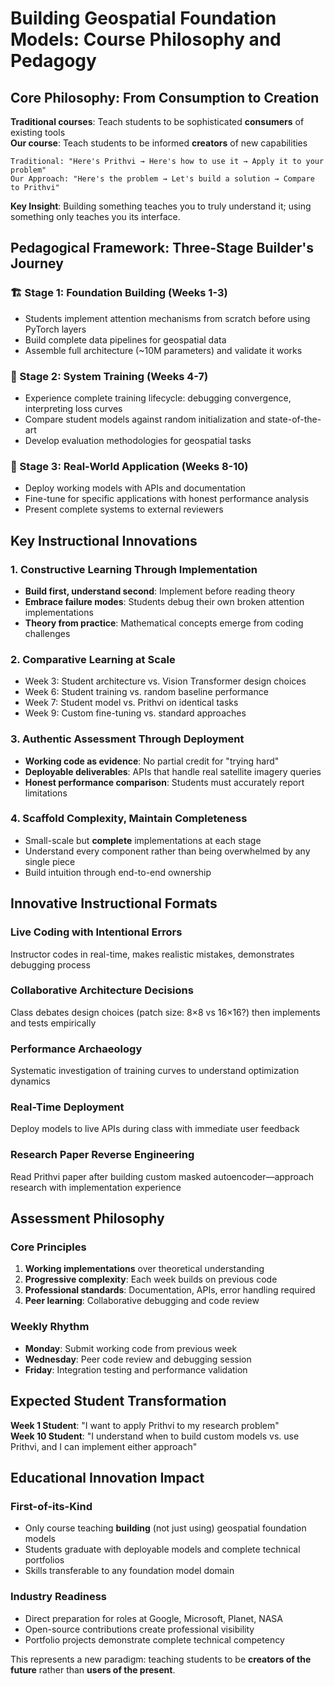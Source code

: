 # Building Geospatial Foundation Models: Course Philosophy and Pedagogy

## Core Philosophy: From Consumption to Creation

**Traditional courses**: Teach students to be sophisticated **consumers** of existing tools  
**Our course**: Teach students to be informed **creators** of new capabilities

```
Traditional: "Here's Prithvi → Here's how to use it → Apply it to your problem"
Our Approach: "Here's the problem → Let's build a solution → Compare to Prithvi"
```

**Key Insight**: Building something teaches you to truly understand it; using something only teaches you its interface.

## Pedagogical Framework: Three-Stage Builder's Journey

### **🏗️ Stage 1: Foundation Building (Weeks 1-3)**
- Students implement attention mechanisms from scratch before using PyTorch layers
- Build complete data pipelines for geospatial data
- Assemble full architecture (~10M parameters) and validate it works

### **🚀 Stage 2: System Training (Weeks 4-7)**  
- Experience complete training lifecycle: debugging convergence, interpreting loss curves
- Compare student models against random initialization and state-of-the-art
- Develop evaluation methodologies for geospatial tasks

### **🎯 Stage 3: Real-World Application (Weeks 8-10)**
- Deploy working models with APIs and documentation
- Fine-tune for specific applications with honest performance analysis
- Present complete systems to external reviewers

## Key Instructional Innovations

### **1. Constructive Learning Through Implementation**
- **Build first, understand second**: Implement before reading theory
- **Embrace failure modes**: Students debug their own broken attention implementations
- **Theory from practice**: Mathematical concepts emerge from coding challenges

### **2. Comparative Learning at Scale**
- Week 3: Student architecture vs. Vision Transformer design choices
- Week 6: Student training vs. random baseline performance  
- Week 7: Student model vs. Prithvi on identical tasks
- Week 9: Custom fine-tuning vs. standard approaches

### **3. Authentic Assessment Through Deployment**
- **Working code as evidence**: No partial credit for "trying hard"
- **Deployable deliverables**: APIs that handle real satellite imagery queries
- **Honest performance comparison**: Students must accurately report limitations

### **4. Scaffold Complexity, Maintain Completeness**
- Small-scale but **complete** implementations at each stage
- Understand every component rather than being overwhelmed by any single piece
- Build intuition through end-to-end ownership

## Innovative Instructional Formats

### **Live Coding with Intentional Errors**
Instructor codes in real-time, makes realistic mistakes, demonstrates debugging process

### **Collaborative Architecture Decisions**  
Class debates design choices (patch size: 8×8 vs 16×16?) then implements and tests empirically

### **Performance Archaeology**
Systematic investigation of training curves to understand optimization dynamics

### **Real-Time Deployment**
Deploy models to live APIs during class with immediate user feedback

### **Research Paper Reverse Engineering**
Read Prithvi paper after building custom masked autoencoder—approach research with implementation experience

## Assessment Philosophy

### **Core Principles**
1. **Working implementations** over theoretical understanding
2. **Progressive complexity**: Each week builds on previous code
3. **Professional standards**: Documentation, APIs, error handling required
4. **Peer learning**: Collaborative debugging and code review

### **Weekly Rhythm**
- **Monday**: Submit working code from previous week
- **Wednesday**: Peer code review and debugging session  
- **Friday**: Integration testing and performance validation

## Expected Student Transformation

**Week 1 Student**: "I want to apply Prithvi to my research problem"  
**Week 10 Student**: "I understand when to build custom models vs. use Prithvi, and I can implement either approach"

## Educational Innovation Impact

### **First-of-its-Kind**
- Only course teaching **building** (not just using) geospatial foundation models
- Students graduate with deployable models and complete technical portfolios
- Skills transferable to any foundation model domain

### **Industry Readiness**
- Direct preparation for roles at Google, Microsoft, Planet, NASA
- Open-source contributions create professional visibility
- Portfolio projects demonstrate complete technical competency

This represents a new paradigm: teaching students to be **creators of the future** rather than **users of the present**.
